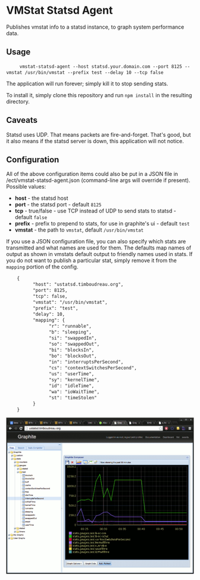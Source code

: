 VMStat Statsd Agent
===================

Publishes vmstat info to a statsd instance, to graph system performance data.

Usage
-----

		 vmstat-statsd-agent --host statsd.your.domain.com --port 8125 --vmstat /usr/bin/vmstat --prefix test --delay 10 --tcp false

The application will run forever;  simply kill it to stop sending stats.

To install it, simply clone this repository and run `npm install` in the resulting directory.

Caveats
-------

Statsd uses UDP.  That means packets are fire-and-forget.  That's good, but it also means
if the statsd server is down, this application will not notice.

Configuration
-------------
All of the above configuration items could also be put in a JSON file in /ect/vmstat-statsd-agent.json (command-line args will override if present).  Possible values:

 - **host** - the statsd host
 - **port** - the statsd port - default `8125`
 - **tcp** - true/false - use TCP instead of UDP to send stats to statsd - default `false`
 - **prefix** - prefix to prepend to stats, for use in graphite's ui - default `test`
 - **vmstat** - the path to `vmstat`, default `/usr/bin/vmstat`

If you use a JSON configuration file, you can also specify which stats are transmitted and what names are used for them.  The defaults map names of
output as shown in vmstats default output to friendly names used in stats.  If you do not want to publish a 
particular stat, simply remove it from the `mapping` portion of the config.


		{
			  "host": "ustatsd.timboudreau.org",
			  "port": 8125,
			  "tcp": false,
			  "vmstat": "/usr/bin/vmstat",
			  "prefix": "test",
			  "delay": 10,
			  "mapping": {
				    "r": "runnable",
				    "b": "sleeping",
				    "si": "swappedIn",
				    "so": "swappedOut",
				    "bi": "blocksIn",
				    "bo": "blocksOut",
				    "in": "interruptsPerSecond",
				    "cs": "contextSwitchesPerSecond",
				    "us": "userTime",
				    "sy": "kernelTime",
				    "id": "idleTime",
				    "wa": "ioWaitTime",
				    "st": "timeStolen"
			  }
		}

![Screen Shot](screen.gif "Graphite Screen Shot")
